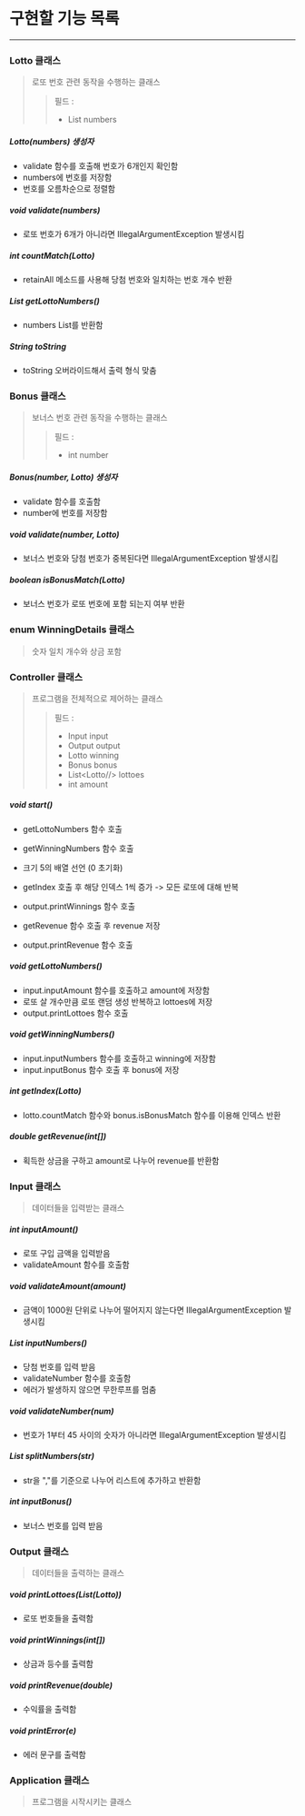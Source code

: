 # 구현할 기능 목록
<hr/>

### Lotto 클래스
> 로또 번호 관련 동작을 수행하는 클래스
> > 필드 :
> > + List numbers

##### Lotto(numbers) 생성자
+ validate 함수를 호출해 번호가 6개인지 확인함
+ numbers에 번호를 저장함
+ 번호를 오름차순으로 정렬함

##### void validate(numbers)  
+ 로또 번호가 6개가 아니라면 IllegalArgumentException 발생시킴

##### int countMatch(Lotto)
+ retainAll 메소드를 사용해 당첨 번호와 일치하는 번호 개수 반환

##### List getLottoNumbers() 
+ numbers List를 반환함

##### String toString
+ toString 오버라이드해서 출력 형식 맞춤

### Bonus 클래스
> 보너스 번호 관련 동작을 수행하는 클래스
> > 필드 :
> > + int number

##### Bonus(number, Lotto) 생성자
+ validate 함수를 호출함
+ number에 번호를 저장함

##### void validate(number, Lotto)
+ 보너스 번호와 당첨 번호가 중복된다면 IllegalArgumentException 발생시킴

##### boolean isBonusMatch(Lotto)
+ 보너스 번호가 로또 번호에 포함 되는지 여부 반환

### enum WinningDetails 클래스
> 숫자 일치 개수와 상금 포함

### Controller 클래스
> 프로그램을 전체적으로 제어하는 클래스
> > 필드 :
> > + Input input
> > + Output output
> > + Lotto winning
> > + Bonus bonus
> > + List<Lotto//> lottoes
> > + int amount

##### void start()
+ getLottoNumbers 함수 호출
+ getWinningNumbers 함수 호출

+ 크기 5의 배열 선언 (0 초기화)
+ getIndex 호출 후 해당 인덱스 1씩 증가 -> 모든 로또에 대해 반복
+ output.printWinnings 함수 호출
+ getRevenue 함수 호출 후 revenue 저장
+ output.printRevenue 함수 호출

##### void getLottoNumbers()
+ input.inputAmount 함수를 호출하고 amount에 저장함
+ 로또 살 개수만큼 로또 랜덤 생성 반복하고 lottoes에 저장
+ output.printLottoes 함수 호출

##### void getWinningNumbers()
+ input.inputNumbers 함수를 호출하고 winning에 저장함
+ input.inputBonus 함수 호출 후 bonus에 저장

##### int getIndex(Lotto)
+ lotto.countMatch 함수와 bonus.isBonusMatch 함수를 이용해 인덱스 반환

##### double getRevenue(int[])
+ 획득한 상금을 구하고 amount로 나누어 revenue를 반환함

### Input 클래스
> 데이터들을 입력받는 클래스

##### int inputAmount()
+ 로또 구입 금액을 입력받음
+ validateAmount 함수를 호출함

##### void validateAmount(amount)
+ 금액이 1000원 단위로 나누어 떨어지지 않는다면 IllegalArgumentException 발생시킴

##### List inputNumbers()
+ 당첨 번호를 입력 받음
+ validateNumber 함수를 호출함
+ 에러가 발생하지 않으면 무한루프를 멈춤

##### void validateNumber(num)
+ 번호가 1부터 45 사이의 숫자가 아니라면 IllegalArgumentException 발생시킴

##### List splitNumbers(str)
+ str을 ","를 기준으로 나누어 리스트에 추가하고 반환함

##### int inputBonus()
+ 보너스 번호를 입력 받음

### Output 클래스
> 데이터들을 출력하는 클래스

##### void printLottoes(List(Lotto))
+ 로또 번호들을 출력함

##### void printWinnings(int[])
+ 상금과 등수를 출력함

##### void printRevenue(double)
+ 수익률을 출력함

##### void printError(e)
+ 에러 문구를 출력함

### Application 클래스
> 프로그램을 시작시키는 클래스